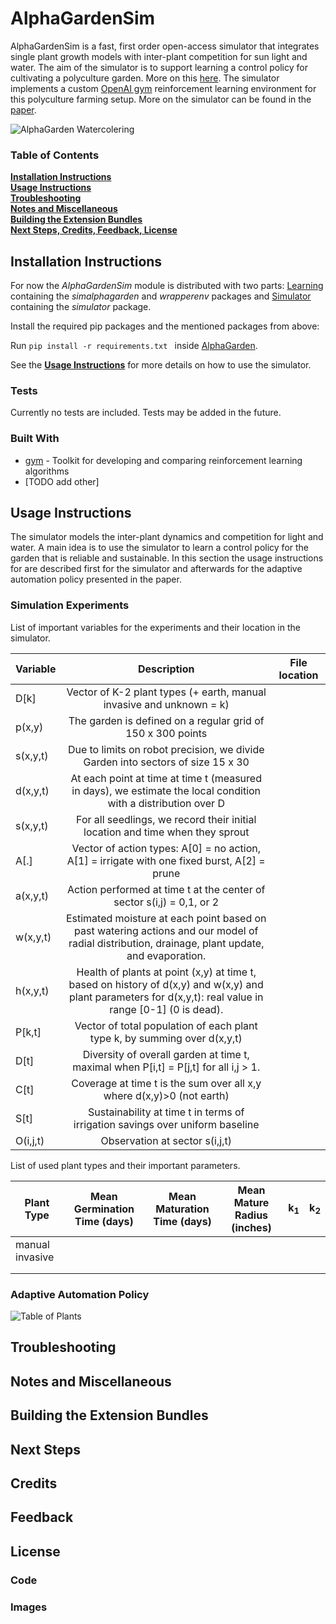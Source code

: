 # AlphaGardenSim

AlphaGardenSim is a fast, first order open-access simulator that integrates single plant growth models with inter-plant 
competition for sun light and water. The aim of the simulator is to support learning a control policy for cultivating
a polyculture garden. More on this [here](https://goldberg.berkeley.edu/art/AlphaGarden/). 
The simulator implements a custom [OpenAI gym](https://gym.openai.com/) reinforcement learning environment for this 
polyculture farming setup. More on the simulator can be found in the [paper]().

![AlphaGarden Watercolering](https://raw.github.com/BerkeleyAutomation/AlphaGarden/store-sassets/watercolorAlphaGarden.png)

### Table of Contents
**[Installation Instructions](#installation-instructions)**<br>
**[Usage Instructions](#usage-instructions)**<br>
**[Troubleshooting](#troubleshooting)**<br>
**[Notes and Miscellaneous](#notes-and-miscellaneous)**<br>
**[Building the Extension Bundles](#building-the-extension-bundles)**<br>
**[Next Steps, Credits, Feedback, License](#next-steps)**<br>

## Installation Instructions

For now the *AlphaGardenSim* module is distributed with two parts: [Learning](https://github.com/BerkeleyAutomation/AlphaGarden/Learning) 
containing the *simalphagarden* and *wrapperenv* packages and [Simulator](https://github.com/BerkeleyAutomation/AlphaGarden/Simulator) 
containing the *simulator* package.

Install the required pip packages and the mentioned packages from above:

Run ```pip install -r requirements.txt ``` inside [AlphaGarden](https://github.com/BerkeleyAutomation/AlphaGarden/).

See the **[Usage Instructions](#usage-instructions)** for more details on how to use the simulator.

### Tests

Currently no tests are included. Tests may be added in the future.

### Built With

* [gym](https://gym.openai.com/) - Toolkit for developing and comparing reinforcement learning algorithms
* [TODO add other]

## Usage Instructions

The simulator models the inter-plant dynamics and competition for light and water. A main idea is to use the simulator
to learn a control policy for the garden that is reliable and sustainable. In this section the usage instructions for are
described first for the simulator and afterwards for the adaptive automation policy presented in the paper.

### Simulation Experiments

List of important variables for the experiments and their location in the simulator.

| Variable  | Description  | File location |
| --------- |:-----------------------------:|:-----------------------------:  |
| D[k] 		|Vector of K-2 plant types (+ earth, manual invasive and unknown = k) |
|p(x,y)  	|The garden is defined on a regular grid of 150 x 300 points|
|s(x,y,t)   |Due to limits on robot precision, we divide Garden into sectors of size 15 x 30
|d(x,y,t)   |At each point at time at time t (measured in days), we estimate the local condition with a distribution over D |
|s(x,y,t)   |For all seedlings, we record their initial location and time when they sprout |
| A[.]		|Vector of action types: A[0] = no action, A[1] = irrigate with one fixed burst, A[2] = prune |
|a(x,y,t)   |Action performed at time t at the center of sector s(i,j)  = 0,1, or 2 |
|w(x,y,t)   |Estimated moisture at each point based on past watering actions and our model of radial distribution, drainage, plant update, and evaporation.|
|h(x,y,t)   |Health of plants at point (x,y) at time t, based on history of d(x,y) and w(x,y) and plant parameters for d(x,y,t): real value in range [0-1]  (0 is dead).|
|P[k,t]		|Vector of total population of each plant type k, by summing over d(x,y,t)|
|D[t]		|Diversity of overall garden at time t, maximal when P[i,t] = P[j,t] for all i,j > 1.|
|C[t]		|Coverage at time t is the sum over all x,y where d(x,y)>0 (not earth)|
|S[t]		|Sustainability at time t in terms of irrigation savings over uniform baseline|
|O(i,j,t)	|Observation at sector s(i,j,t)|

List of used plant types and their important parameters.

| Plant Type      | Mean Germination Time (days)  | Mean Maturation Time (days)  | Mean Mature Radius (inches) | k<sub>1</sub> | k<sub>2</sub> |
| --------------- |:-----------------------------:| :---------------------------:|  :-------------------------:|  :-----------:| -------------:|
| manual invasive | | | | |
| | | | | |
| | | | | |

### Adaptive Automation Policy



![Table of Plants ](https://raw.github.com/BerkeleyAutomation/AlphaGarden/store-assets/plantTable.png)

## Troubleshooting

## Notes and Miscellaneous

## Building the Extension Bundles

## Next Steps

## Credits

## Feedback

## License

### Code

### Images
